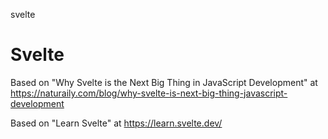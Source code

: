 svelte
# Svelte

Based on "Why Svelte is the Next Big Thing in JavaScript Development" at https://naturaily.com/blog/why-svelte-is-next-big-thing-javascript-development

Based on "Learn Svelte" at https://learn.svelte.dev/
